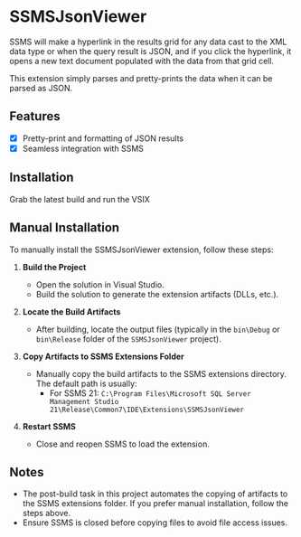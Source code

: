 # SSMSJsonViewer

SSMS will make a hyperlink in the results grid for any data cast to the 
XML data type or when the query result is JSON, and if you click the hyperlink, it opens a new text document 
populated with the data from that grid cell.

This extension simply parses and pretty-prints the data when it can be parsed as JSON.

## Features
 - [x] Pretty-print and formatting of JSON results
 - [x] Seamless integration with SSMS

## Installation

Grab the latest build and run the VSIX

## Manual Installation

To manually install the SSMSJsonViewer extension, follow these steps:

1. **Build the Project**
   - Open the solution in Visual Studio.
   - Build the solution to generate the extension artifacts (DLLs, etc.).

2. **Locate the Build Artifacts**
   - After building, locate the output files (typically in the `bin\Debug` or `bin\Release` folder of the `SSMSJsonViewer` project).

3. **Copy Artifacts to SSMS Extensions Folder**
   - Manually copy the build artifacts to the SSMS extensions directory. The default path is usually:
     - For SSMS 21: `C:\Program Files\Microsoft SQL Server Management Studio 21\Release\Common7\IDE\Extensions\SSMSJsonViewer`

4. **Restart SSMS**
   - Close and reopen SSMS to load the extension.

## Notes
- The post-build task in this project automates the copying of artifacts to the SSMS extensions folder. If you prefer manual installation, follow the steps above.
- Ensure SSMS is closed before copying files to avoid file access issues.

